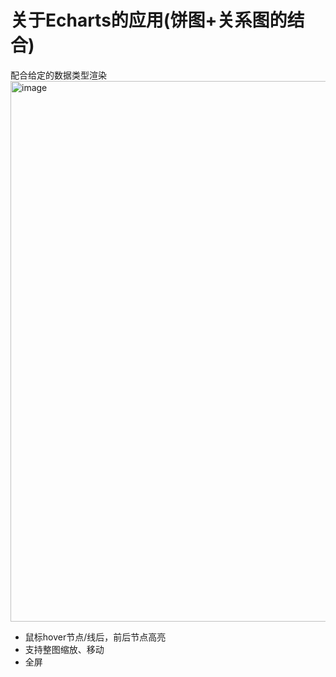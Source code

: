 # 关于Echarts的应用(饼图+关系图的结合)

配合给定的数据类型渲染
<img width="865" alt="image" src="https://user-images.githubusercontent.com/29890680/183365006-48008c72-8b99-47fe-88fe-49d8c32af9a5.png">


- 鼠标hover节点/线后，前后节点高亮
- 支持整图缩放、移动
- 全屏


